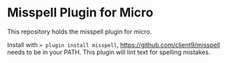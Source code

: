 # Misspell Plugin for Micro

This repository holds the misspell plugin for micro.

Install with `> plugin install misspell`,
https://github.com/client9/misspell needs to be in your PATH.
This plugin will lint text for spelling mistakes.
